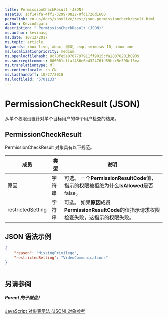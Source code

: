 ```yaml
---
title: PermissionCheckResult (JSON)
assetID: 1cf147fa-4ff1-3299-0822-0fc1726d1600
permalink: en-us/docs/xboxlive/rest/json-permissioncheckresult.html
author: KevinAsgari
description: " PermissionCheckResult (JSON)"
ms.author: kevinasg
ms.date: 10/12/2017
ms.topic: article
keywords: xbox live, xbox, 游戏, uwp, windows 10, xbox one
ms.localizationpriority: medium
ms.openlocfilehash: 8c78fe5a0707797911ff9015cfa28378201b0939
ms.sourcegitcommit: 086001cffaf436e6e4324761d59bcc5e598c15ea
ms.translationtype: MT
ms.contentlocale: zh-CN
ms.lasthandoff: 10/27/2018
ms.locfileid: "5701133"
---
```

# <a name="permissioncheckresult-json"></a>PermissionCheckResult (JSON)
从单个权限设置针对单个目标用户的单个用户检查的结果。 
<a id="ID4EP"></a>

 
## <a name="permissioncheckresult"></a>PermissionCheckResult
 
PermissionCheckResult 对象具有以下规范。
 
| 成员| 类型| 说明| 
| --- | --- | --- | 
| 原因| 字符串| 可选。 一个<b>PermissionResultCode</b>值，指示的权限被拒绝为什么<b>IsAllowed</b>是否 false。| 
| restrictedSetting| 字符串| 可选。 如果<b>原因</b>成员<b>PermissionResultCode</b>的值指示请求权限检查失败，这指示的权限失败。| 
  
<a id="ID4E6B"></a>

 
## <a name="sample-json-syntax"></a>JSON 语法示例
 

```json
{
    "reason": "MissingPrivilege",
    "restrictedSetting": "VideoCommunications"
}
    
```

  
<a id="ID4EIC"></a>

 
## <a name="see-also"></a>另请参阅
 
<a id="ID4EKC"></a>

 
##### <a name="parent"></a>Parent 的子磁盘） 

[JavaScript 对象表示法 (JSON) 对象参考](atoc-xboxlivews-reference-json.md)

   